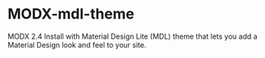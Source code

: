 # MODX-mdl-theme
MODX 2.4 Install with Material Design Lite (MDL) theme that lets you add a Material Design look and feel to your site.
